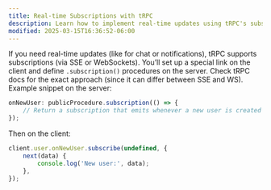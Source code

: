 ```yaml
---
title: Real-time Subscriptions with tRPC
description: Learn how to implement real-time updates using tRPC's subscription capabilities with Server-Sent Events or WebSockets.
modified: 2025-03-15T16:36:52-06:00
---
```


If you need real-time updates (like for chat or notifications), tRPC supports subscriptions (via SSE or WebSockets). You’ll set up a special link on the client and define `.subscription()` procedures on the server. Check tRPC docs for the exact approach (since it can differ between SSE and WS). Example snippet on the server:

```ts
onNewUser: publicProcedure.subscription(() => {
	// Return a subscription that emits whenever a new user is created
});
```

Then on the client:

```ts
client.user.onNewUser.subscribe(undefined, {
	next(data) {
		console.log('New user:', data);
	},
});
```
